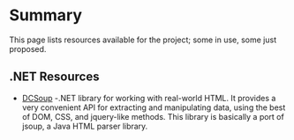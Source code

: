 # Summary
This page lists resources available for the project; some in use, some just proposed.

## .NET Resources
- [DCSoup](https://www.nuget.org/packages/dcsoup/) -.NET library for working with real-world HTML. It provides a very convenient API for extracting and manipulating data, using the best of DOM, CSS, and jquery-like methods.
This library is basically a port of jsoup, a Java HTML parser library.

